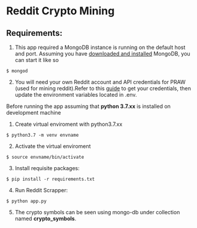 # Reddit Crypto Mining

## Requirements:
1. This app required a MongoDB instance is running on the default host and port. Assuming you have [downloaded and installed](http://www.mongodb.org/display/DOCS/Getting+Started) MongoDB, you can start it like so
```shell
$ mongod
```
2. You will need your own Reddit account and API credentials for PRAW (used for mining reddit).Refer to this [guide](https://github.com/JosephLai241/URS/blob/master/docs/How%20to%20Get%20PRAW%20Credentials.md) to get your credentials, then update the environment variables located in .env.

Before running the app assuming that **python 3.7.xx** is installed on development machine

1. Create virtual enviroment with python3.7.xx
```shell
$ python3.7 -m venv envname
```
2. Activate the virtual enviroment
```shell
$ source envname/bin/activate
```
3. Install requisite packages:
```shell
$ pip install -r requirements.txt
```
4. Run Reddit Scrapper:
```shell
$ python app.py
```
5. The crypto symbols can be seen using mongo-db under collection named **crypto_symbols**.
